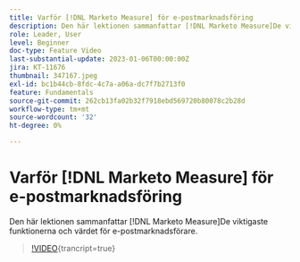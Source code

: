 ```yaml
---
title: Varför [!DNL Marketo Measure] för e-postmarknadsföring
description: Den här lektionen sammanfattar [!DNL Marketo Measure]De viktigaste funktionerna och värdet för e-postmarknadsförare.
role: Leader, User
level: Beginner
doc-type: Feature Video
last-substantial-update: 2023-01-06T00:00:00Z
jira: KT-11676
thumbnail: 347167.jpeg
exl-id: bc1b44cb-8fdc-4c7a-a06a-dc7f7b2713f0
feature: Fundamentals
source-git-commit: 262cb13fa02b32f7918ebd569720b80078c2b28d
workflow-type: tm+mt
source-wordcount: '32'
ht-degree: 0%

---
```


# Varför [!DNL Marketo Measure] för e-postmarknadsföring

Den här lektionen sammanfattar [!DNL Marketo Measure]De viktigaste funktionerna och värdet för e-postmarknadsförare.

>[!VIDEO](https://video.tv.adobe.com/v/347167/?learn=on){trancript=true}
